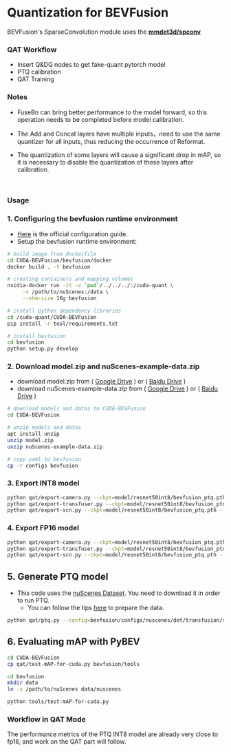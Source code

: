 # **Quantization for BEVFusion**
BEVFusion's SparseConvolution module uses the **[mmdet3d/spconv](https://github.com/mit-han-lab/bevfusion/tree/main/mmdet3d/ops/spconv)**

### **QAT Workflow** 
* Insert Q&DQ nodes to get fake-quant pytorch model
* PTQ calibration
* QAT Training

### **Notes**
* FuseBn can bring better performance to the model forward, so this operation needs to be completed before model calibration.

* The Add and Concat layers have multiple inputs，need to use the same quantizer for all inputs, thus reducing the occurrence of Reformat.

* The quantization of some layers will cause a significant drop in mAP, so it is necessary to disable the quantization of these layers after calibration.
<br>

### **Usage**
### 1. Configuring the bevfusion runtime environment
- [Here](https://github.com/mit-han-lab/bevfusion#prerequisites) is the official configuration guide.
- Setup the bevfusion runtime environment:
```bash
# build image from dockerfile
cd CUDA-BEVFusion/bevfusion/docker
docker build . -t bevfusion

# creating containers and mapping volumes
nvidia-docker run -it -v `pwd`/../../../:/cuda-quant \
     -v /path/to/nuScenes:/data \
     --shm-size 16g bevfusion   

# install python dependency libraries
cd /cuda-quant/CUDA-BEVFusion
pip install -r tool/requirements.txt

# install bevfusion
cd bevfusion
python setup.py develop
```

### 2. Download model.zip and nuScenes-example-data.zip
- download model.zip from ( [Google Drive](https://drive.google.com/file/d/1bPt3D07yyVuSuzRAHySZVR2N15RqGHHN/view?usp=sharing) ) or ( [Baidu Drive](https://pan.baidu.com/s/1_6IJTzKlJ8H62W5cUPiSbA?pwd=g6b4) )
- download nuScenes-example-data.zip from 
( [Google Drive](https://drive.google.com/file/d/1RO493RSWyXbyS12yWk5ZzrixAeZQSnL8/view?usp=sharing) ) or ( [Baidu Drive](https://pan.baidu.com/s/1ED6eospSIF8oIQ2unU9WIQ?pwd=mtvt) )

```bash
# download models and datas to CUDA-BEVFusion
cd CUDA-BEVFusion

# unzip models and datas
apt install unzip
unzip model.zip
unzip nuScenes-example-data.zip

# copy yaml to bevfusion
cp -r configs bevfusion
```

### 3. Export INT8 model

```bash
python qat/export-camera.py --ckpt=model/resnet50int8/bevfusion_ptq.pth
python qat/export-transfuser.py --ckpt=model/resnet50int8/bevfusion_ptq.pth
python qat/export-scn.py --ckpt=model/resnet50int8/bevfusion_ptq.pth --save=qat/onnx_int8/lidar.backbone.onnx
```

### 4. Export FP16 model
```bash
python qat/export-camera.py --ckpt=model/resnet50int8/bevfusion_ptq.pth --fp16
python qat/export-transfuser.py --ckpt=model/resnet50int8/bevfusion_ptq.pth --fp16
python qat/export-scn.py --ckpt=model/resnet50int8/bevfusion_ptq.pth --save=qat/onnx_fp16/lidar.backbone.onnx
```

## 5. Generate PTQ model
- This code uses the [nuScenes Dataset](https://www.nuscenes.org/). You need to download it in order to run PTQ.
  - You can follow the tips [here](https://github.com/mit-han-lab/bevfusion#data-preparation) to prepare the data.
```bash
python qat/ptq.py --config=bevfusion/configs/nuscenes/det/transfusion/secfpn/camera+lidar/resnet50/convfuser.yaml --ckpt=model/resnet50/bevfusion-det.pth --calibrate_batch 300
```

## 6. Evaluating mAP with PyBEV
```bash
cd CUDA-BEVFusion
cp qat/test-mAP-for-cuda.py bevfusion/tools

cd bevfusion
mkdir data
ln -s /path/to/nuScenes data/nuscenes

python tools/test-mAP-for-cuda.py
```

### **Workflow in QAT Mode** 
The performance metrics of the PTQ INT8 model are already very close to fp16, and work on the QAT part will follow.